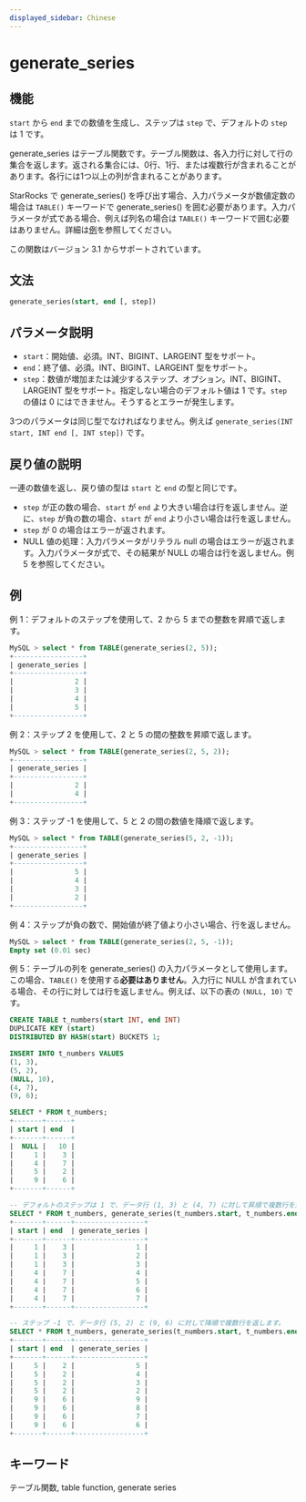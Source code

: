 ```yaml
---
displayed_sidebar: Chinese
---
```


# generate_series

## 機能

`start` から `end` までの数値を生成し、ステップは `step` で、デフォルトの `step` は 1 です。

generate_series はテーブル関数です。テーブル関数は、各入力行に対して行の集合を返します。返される集合には、0行、1行、または複数行が含まれることがあります。各行には1つ以上の列が含まれることがあります。

StarRocks で generate_series() を呼び出す場合、入力パラメータが数値定数の場合は `TABLE()` キーワードで generate_series() を囲む必要があります。入力パラメータが式である場合、例えば列名の場合は `TABLE()` キーワードで囲む必要はありません。詳細は[例](#例)を参照してください。

この関数はバージョン 3.1 からサポートされています。

## 文法

```SQL
generate_series(start, end [, step])
```

## パラメータ説明

- `start`：開始値、必須。INT、BIGINT、LARGEINT 型をサポート。
- `end`：終了値、必須。INT、BIGINT、LARGEINT 型をサポート。
- `step`：数値が増加または減少するステップ、オプション。INT、BIGINT、LARGEINT 型をサポート。指定しない場合のデフォルト値は 1 です。`step` の値は 0 にはできません。そうするとエラーが発生します。

3つのパラメータは同じ型でなければなりません。例えば `generate_series(INT start, INT end [, INT step])` です。

## 戻り値の説明

一連の数値を返し、戻り値の型は `start` と `end` の型と同じです。

- `step` が正の数の場合、`start` が `end` より大きい場合は行を返しません。逆に、`step` が負の数の場合、`start` が `end` より小さい場合は行を返しません。
- `step` が 0 の場合はエラーが返されます。
- NULL 値の処理：入力パラメータがリテラル null の場合はエラーが返されます。入力パラメータが式で、その結果が NULL の場合は行を返しません。例 5 を参照してください。

## 例

例 1：デフォルトのステップを使用して、2 から 5 までの整数を昇順で返します。

```SQL
MySQL > select * from TABLE(generate_series(2, 5));
+-----------------+
| generate_series |
+-----------------+
|               2 |
|               3 |
|               4 |
|               5 |
+-----------------+
```

例 2：ステップ 2 を使用して、2 と 5 の間の整数を昇順で返します。

```SQL
MySQL > select * from TABLE(generate_series(2, 5, 2));
+-----------------+
| generate_series |
+-----------------+
|               2 |
|               4 |
+-----------------+
```

例 3：ステップ -1 を使用して、5 と 2 の間の数値を降順で返します。

```SQL
MySQL > select * from TABLE(generate_series(5, 2, -1));
+-----------------+
| generate_series |
+-----------------+
|               5 |
|               4 |
|               3 |
|               2 |
+-----------------+
```

例 4：ステップが負の数で、開始値が終了値より小さい場合、行を返しません。

```SQL
MySQL > select * from TABLE(generate_series(2, 5, -1));
Empty set (0.01 sec)
```

例 5：テーブルの列を generate_series() の入力パラメータとして使用します。この場合、`TABLE()` を使用する**必要はありません**。入力行に NULL が含まれている場合、その行に対しては行を返しません。例えば、以下の表の `(NULL, 10)` です。

```SQL
CREATE TABLE t_numbers(start INT, end INT)
DUPLICATE KEY (start)
DISTRIBUTED BY HASH(start) BUCKETS 1;

INSERT INTO t_numbers VALUES
(1, 3),
(5, 2),
(NULL, 10),
(4, 7),
(9, 6);

SELECT * FROM t_numbers;
+-------+------+
| start | end  |
+-------+------+
|  NULL |   10 |
|     1 |    3 |
|     4 |    7 |
|     5 |    2 |
|     9 |    6 |
+-------+------+

-- デフォルトのステップは 1 で、データ行 (1, 3) と (4, 7) に対して昇順で複数行を返します。
SELECT * FROM t_numbers, generate_series(t_numbers.start, t_numbers.end);
+-------+------+-----------------+
| start | end  | generate_series |
+-------+------+-----------------+
|     1 |    3 |               1 |
|     1 |    3 |               2 |
|     1 |    3 |               3 |
|     4 |    7 |               4 |
|     4 |    7 |               5 |
|     4 |    7 |               6 |
|     4 |    7 |               7 |
+-------+------+-----------------+

-- ステップ -1 で、データ行 (5, 2) と (9, 6) に対して降順で複数行を返します。
SELECT * FROM t_numbers, generate_series(t_numbers.start, t_numbers.end, -1);
+-------+------+-----------------+
| start | end  | generate_series |
+-------+------+-----------------+
|     5 |    2 |               5 |
|     5 |    2 |               4 |
|     5 |    2 |               3 |
|     5 |    2 |               2 |
|     9 |    6 |               9 |
|     9 |    6 |               8 |
|     9 |    6 |               7 |
|     9 |    6 |               6 |
+-------+------+-----------------+
```

## キーワード

テーブル関数, table function, generate series
